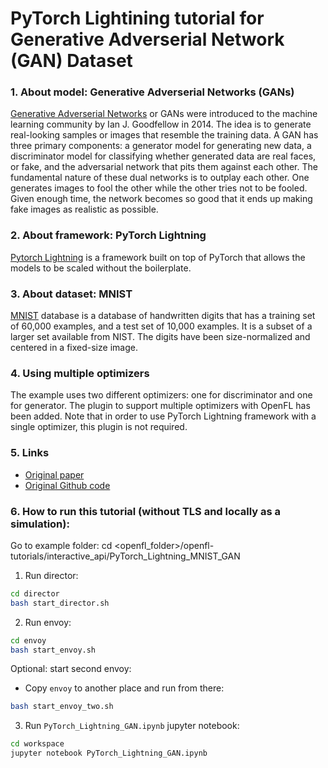 # PyTorch Lightining tutorial for Generative Adverserial Network (GAN) Dataset

### 1. About model: Generative Adverserial Networks (GANs)
[Generative Adverserial Networks](https://arxiv.org/abs/1406.2661) or GANs were introduced to the machine learning community by Ian J. Goodfellow in 2014. The idea is to generate real-looking samples or images that resemble the training data. A GAN has three primary components: a generator model for generating new data, a discriminator model for classifying whether generated data are real faces, or fake, and the adversarial network that pits them against each other. The fundamental nature of these dual networks is to outplay each other. One generates images to fool the other while the other tries not to be fooled. Given enough time, the network becomes so good that it ends up making fake images as realistic as possible.

### 2. About framework: PyTorch Lightning
[Pytorch Lightning](https://www.pytorchlightning.ai/) is a framework built on top of PyTorch that allows the models to be scaled without the boilerplate.

### 3. About dataset: MNIST
[MNIST](http://yann.lecun.com/exdb/mnist/) database is a database of handwritten digits that has a training set of 60,000 examples, and a test set of 10,000 examples. It is a subset of a larger set available from NIST. The digits have been size-normalized and centered in a fixed-size image.

### 4. Using multiple optimizers
The example uses two different optimizers: one for discriminator and one for generator. The plugin to support multiple optimizers with OpenFL has been added. Note that in order to use PyTorch Lightning framework with a single optimizer, this plugin is not required.

### 5. Links
* [Original paper](https://arxiv.org/abs/1406.2661)
* [Original Github code](https://pytorch-lightning.readthedocs.io/en/stable/notebooks/lightning_examples/basic-gan.html)

### 6. How to run this tutorial (without TLS and locally as a simulation):

Go to example folder:
cd <openfl_folder>/openfl-tutorials/interactive_api/PyTorch_Lightning_MNIST_GAN

1. Run director:
```sh
cd director
bash start_director.sh
```

2. Run envoy:
```sh
cd envoy
bash start_envoy.sh
```

Optional: start second envoy:
 - Copy `envoy` to another place and run from there:
```sh
bash start_envoy_two.sh
```

3. Run `PyTorch_Lightning_GAN.ipynb` jupyter notebook:
```sh
cd workspace
jupyter notebook PyTorch_Lightning_GAN.ipynb
```
